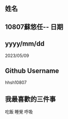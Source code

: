 姓名
----
10807蘇悠任--
日期
----
yyyy/mm/dd
----
2023/05/09

Github Username
---------------
hhsh10807

我最喜歡的三件事
---------------
吃飯 睡覺 呼吸
